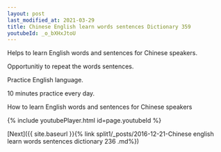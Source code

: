 ```yaml
---
layout: post
last_modified_at: 2021-03-29
title: Chinese English learn words sentences Dictionary 359 
youtubeId: _o_bXHxJtoU
---
```

 
 
Helps to learn English words and sentences for Chinese speakers.

Opportunitiy to repeat the words sentences. 

Practice English language. 
 
10 minutes practice every day. 
 
How to learn English words and sentences for Chinese speakers 
 
{% include youtubePlayer.html id=page.youtubeId %}
 
 
[Next]({{ site.baseurl }}{% link  split1/_posts/2016-12-21-Chinese english learn words sentences dictionary 236 .md%})
 
